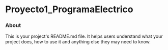 Proyecto1_ProgramaElectrico
===========================

### About

This is your project's README.md file. It helps users understand what your
project does, how to use it and anything else they may need to know.